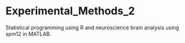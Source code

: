 # Experimental_Methods_2
Statistical programming using R and neuroscience brain analysis using spm12 in MATLAB.
